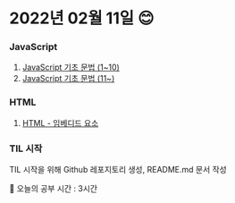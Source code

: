 # 2022년 02월 11일 :blush:
###  JavaScript
1. [JavaScript 기초 문법 (1~10)](https://9raeng.notion.site/JavaScript-1-10-e73f6d9948f84abe9992447ba4c9112d)
2. [JavaScript 기초 문법 (11~)](https://9raeng.notion.site/JavaScript-11-3af4c43ab9044077b34697cbe6c1b929)
### HTML
1. [HTML - 임베디드 요소](https://9raeng.notion.site/12f326168ce940ab8a38ffcec00d46eb)
### TIL 시작
TIL 시작을 위해 Github 레포지토리 생성, README.md 문서 작성

:book: 오늘의 공부 시간 : 3시간